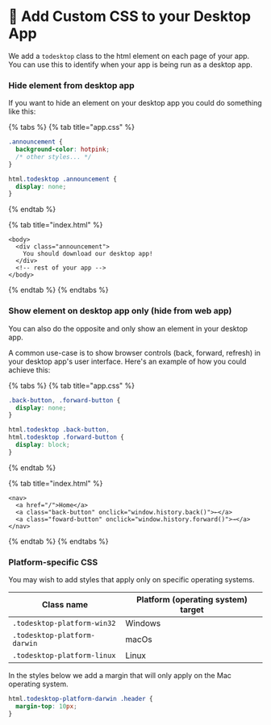 # 💄 Add Custom CSS to your Desktop App

We add a `todesktop` class to the html element on each page of your app. You can use this to identify when your app is being run as a desktop app.

### Hide element from desktop app

If you want to hide an element on your desktop app you could do something like this:

{% tabs %}
{% tab title="app.css" %}
```css
.announcement {
  background-color: hotpink;
  /* other styles... */
}

html.todesktop .announcement {
  display: none;
}
```
{% endtab %}

{% tab title="index.html" %}
```markup
<body>
  <div class="announcement">
    You should download our desktop app!
  </div>
  <!-- rest of your app -->
</body>
```
{% endtab %}
{% endtabs %}

### Show element on desktop app only (hide from web app)

You can also do the opposite and only show an element in your desktop app.

A common use-case is to show browser controls (back, forward, refresh) in your desktop app's user interface. Here's an example of how you could achieve this:

{% tabs %}
{% tab title="app.css" %}
```css
.back-button, .forward-button {
  display: none;
}

html.todesktop .back-button,
html.todesktop .forward-button {
  display: block;
}
```
{% endtab %}

{% tab title="index.html" %}
```markup
<nav>
  <a href="/">Home</a>
  <a class="back-button" onclick="window.history.back()">←</a>
  <a class="foward-button" onclick="window.history.forward()">→</a>
</nav>
```
{% endtab %}
{% endtabs %}

### Platform-specific CSS

You may wish to add styles that apply only on specific operating systems.

| Class name                   | Platform (operating system) target |
| ---------------------------- | ---------------------------------- |
| `.todesktop-platform-win32`  | Windows                            |
| `.todesktop-platform-darwin` | macOs                              |
| `.todesktop-platform-linux`  | Linux                              |

In the styles below we add a margin that will only apply on the Mac operating system.

```css
html.todesktop-platform-darwin .header {
  margin-top: 10px;
}
```

